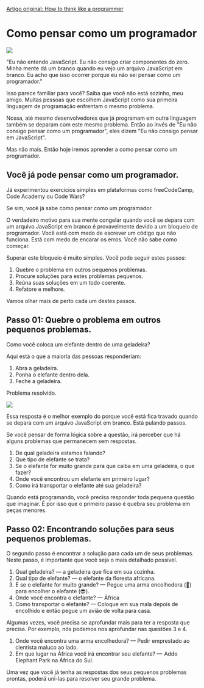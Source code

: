 [Artigo original: How to think like a programmer](https://medium.freecodecamp.org/how-to-think-like-a-programmer-3ae955d414cd)

# Como pensar como um programador

![](https://cdn-images-1.medium.com/max/1000/1*otgsthXHixWZ8Xs_a4cl_g.jpeg)

"Eu não entendo JavaScript. Eu não consigo criar componentes do zero. Minha mente dá um branco quando eu vejo um arquivo JavaScript em branco. Eu acho que isso ocorrer porque eu não sei pensar como um programador."

Isso parece familiar para você? Saiba que você não está sozinho, meu amigo. Muitas pessoas que escolhem JavaScript como sua primeira linguagem de programação enfrentam o mesmo problema.

Nossa, até mesmo desenvolvedores que já programam em outra linguagem também se deparam com este mesmo problema. Então ao invés de "Eu não consigo pensar como um programador", eles dizem "Eu não consigo pensar em JavaScript".

Mas não mais. Então hoje iremos aprender a como pensar como um programador.

## Você já pode pensar como um programador.

Já experimentou exercicios simples em plataformas como freeCodeCamp, Code Academy ou Code Wars?

Se sim, você já sabe como pensar como um programador.

O verdadeiro motivo para sua mente congelar quando você se depara com um arquivo JavaScript em branco é provavelmente devido a um bloqueio de programador. Você está com medo de escrever um código que não funciona. Está com medo de encarar os erros. Você não sabe como começar.

Superar este bloqueio é muito simples. Você pode seguir estes passos:

1. Quebre o problema em outros pequenos problemas.
2. Procure soluções para estes problemas pequenos.
3. Reúna suas soluções em um todo coerente.
4. Refatore e melhore.

Vamos olhar mais de perto cada um destes passos.

## Passo 01: Quebre o problema em outros pequenos problemas.

Como você coloca um elefante dentro de uma geladeira?

Aqui está o que a maioria das pessoas responderiam:

1. Abra a geladeira.
2. Ponha o elefante dentro dela.
3. Feche a geladeira.

Problema resolvido.

![](https://cdn-images-1.medium.com/max/800/0*PGDaDsFOBO6-NdQv.jpg)

Essa resposta é o melhor exemplo do porque você está fica travado quando se depara com um arquivo JavaScript em branco. Está pulando passos.

Se você pensar de forma lógica sobre a questão, irá perceber que há alguns problemas que permanecem sem respostas.

1. De qual geladeira estamos falando?
2. Que tipo de elefante se trata?
3. Se o elefante for muito grande para que caiba em uma geladeira, o que fazer?
4. Onde você encontrou um elefante em primeiro lugar?
5. Como irá transportar o elefante até sua geladeira?

Quando está programando, você precisa responder toda pequena questão que imaginar. É por isso que o primeiro passo é quebra seu problema em peças menores.

## Passo 02: Encontrando soluções para seus pequenos problemas.

O segundo passo é encontrar a solução para cada um de seus problemas. Neste passo, é importante que você seja o mais detalhado possível.

1. Qual geladeira? — a geladeira que fica em sua cozinha.
2. Qual tipo de elefante? — o elefante da floresta africana.
3. E se o elefante for muito grande? — Pegue uma arma encolhedora (🔫) para encolher o elefante (😎).
4. Onde você encontra o elefante? — África
5. Como transportar o elefante? — Coloque em sua mala depois de encolhido e então pegue um avião de volta para casa.

Algumas vezes, você precisa se aprofundar mais para ter a resposta que precisa. Por exemplo, nós podemos nos aprofundar nas questões 3 e 4.

1. Onde você encontra uma arma encolhedora? — Pedir emprestado ao cientista maluco ao lado.
2. Em que lugar na África você irá encontrar seu elefante? —  Addo Elephant Park na África do Sul.

Uma vez que você já tenha as respostas dos seus pequenos problemas prontas, poderá uni-las para resolver seu grande problema.
